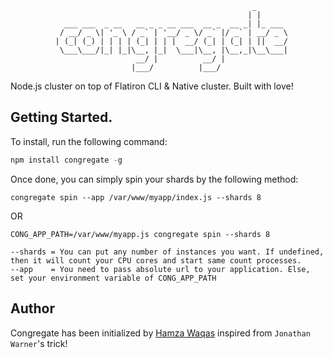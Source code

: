 
                                                          _       
                                                         | |      
                ___ ___  _ __   __ _ _ __ ___  __ _  __ _| |_ ___ 
               / __/ _ \| '_ \ / _` | '__/ _ \/ _` |/ _` | __/ _ \
              | (_| (_) | | | | (_| | | |  __/ (_| | (_| | ||  __/
               \___\___/|_| |_|\__, |_|  \___|\__, |\__,_|\__\___|
                                __/ |          __/ |              
                               |___/          |___/               


Node.js cluster on top of Flatiron CLI &amp; Native cluster. Built with love!

## Getting Started.

To install, run the following command:

```javascript
npm install congregate -g
```

Once done, you can simply spin your shards by the following method:

```
congregate spin --app /var/www/myapp/index.js --shards 8
```

OR

```
CONG_APP_PATH=/var/www/myapp.js congregate spin --shards 8
```

```
--shards = You can put any number of instances you want. If undefined, then it will count your CPU cores and start same count processes.
--app    = You need to pass absolute url to your application. Else, set your environment variable of CONG_APP_PATH
```

## Author
Congregate has been initialized by [Hamza Waqas](http://twitter.com/HamzaWaqas) inspired from `Jonathan Warner`'s trick!